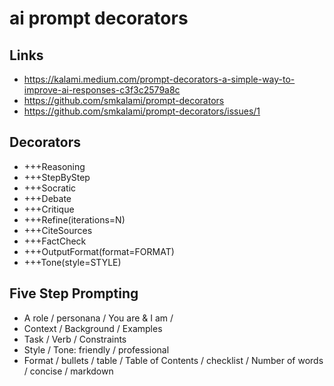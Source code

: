 # ai prompt decorators

## Links

* https://kalami.medium.com/prompt-decorators-a-simple-way-to-improve-ai-responses-c3f3c2579a8c
* https://github.com/smkalami/prompt-decorators
* https://github.com/smkalami/prompt-decorators/issues/1

## Decorators

* +++Reasoning
* +++StepByStep
* +++Socratic
* +++Debate
* +++Critique
* +++Refine(iterations=N)
* +++CiteSources
* +++FactCheck
* +++OutputFormat(format=FORMAT)
* +++Tone(style=STYLE)

## Five Step Prompting

* A role / personana / You are & I am /
* Context / Background / Examples
* Task / Verb / Constraints
* Style / Tone: friendly / professional
* Format / bullets / table / Table of Contents / checklist / Number of words / concise / markdown 